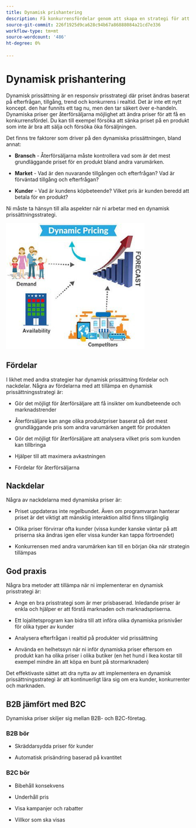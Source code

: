 ```yaml
---
title: Dynamisk prishantering
description: Få konkurrensfördelar genom att skapa en strategi för att dynamiskt ändra produktpriserna baserat på marknadsvillkoren.
source-git-commit: 226f1925d9ca628c94b67a86888084a21cd7e336
workflow-type: tm+mt
source-wordcount: '486'
ht-degree: 0%

---
```



# Dynamisk prishantering

Dynamisk prissättning är en responsiv prisstrategi där priset ändras baserat på efterfrågan, tillgång, trend och konkurrens i realtid. Det är inte ett nytt koncept. den har funnits ett tag nu, men den tar säkert över e-handeln. Dynamiska priser ger återförsäljarna möjlighet att ändra priser för att få en konkurrensfördel. Du kan till exempel försöka att sänka priset på en produkt som inte är bra att sälja och försöka öka försäljningen.

Det finns tre faktorer som driver på den dynamiska prissättningen, bland annat:

- **Bransch** - Återförsäljarna måste kontrollera vad som är det mest grundläggande priset för en produkt bland andra varumärken.

- **Market** - Vad är den nuvarande tillgången och efterfrågan? Vad är förväntad tillgång och efterfrågan?

- **Kunder** - Vad är kundens köpbeteende? Vilket pris är kunden beredd att betala för en produkt?

Ni måste ta hänsyn till alla aspekter när ni arbetar med en dynamisk prissättningsstrategi.

![Dynamisk prissättning](../../assets/playbooks/dynamic-pricing-diagram.png)

## Fördelar

I likhet med andra strategier har dynamisk prissättning fördelar och nackdelar. Några av fördelarna med att tillämpa en dynamisk prissättningsstrategi är:

- Gör det möjligt för återförsäljare att få insikter om kundbeteende och marknadstrender

- Återförsäljare kan ange olika produktpriser baserat på det mest grundläggande pris som andra varumärken angett för produkten

- Gör det möjligt för återförsäljare att analysera vilket pris som kunden kan tillbringa

- Hjälper till att maximera avkastningen

- Fördelar för återförsäljarna

## Nackdelar

Några av nackdelarna med dynamiska priser är:

- Priset uppdateras inte regelbundet. Även om programvaran hanterar priset är det viktigt att mänsklig interaktion alltid finns tillgänglig

- Olika priser förvirrar ofta kunder (vissa kunder kanske väntar på att priserna ska ändras igen eller vissa kunder kan tappa förtroendet)

- Konkurrensen med andra varumärken kan till en början öka när strategin tillämpas

## God praxis

Några bra metoder att tillämpa när ni implementerar en dynamisk prisstrategi är:

- Ange en bra prisstrategi som är mer prisbaserad. Inledande priser är enkla och hjälper er att förstå marknaden och marknadspriserna.

- Ett lojalitetsprogram kan bidra till att införa olika dynamiska prisnivåer för olika typer av kunder

- Analysera efterfrågan i realtid på produkter vid prissättning

- Använda en helhetssyn när ni inför dynamiska priser eftersom en produkt kan ha olika priser i olika butiker (en het hund i Ikea kostar till exempel mindre än att köpa en bunt på stormarknaden)

Det effektivaste sättet att dra nytta av att implementera en dynamisk prissättningsstrategi är att kontinuerligt lära sig om era kunder, konkurrenter och marknaden.

## B2B jämfört med B2C

Dynamiska priser skiljer sig mellan B2B- och B2C-företag.

### B2B bör

- Skräddarsydda priser för kunder

- Automatisk prisändring baserad på kvantitet

### B2C bör

- Bibehåll konsekvens

- Underhåll pris

- Visa kampanjer och rabatter

- Villkor som ska visas
